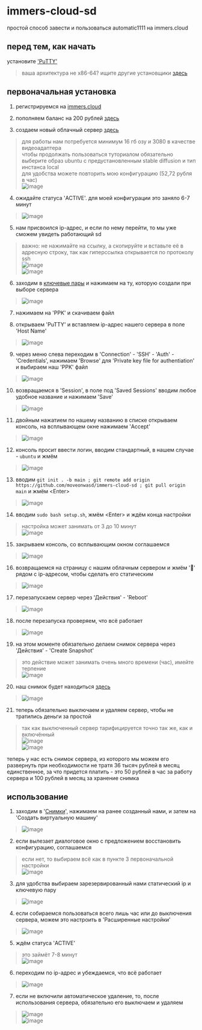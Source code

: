 # immers-cloud-sd
простой способ завести и пользоваться automatic1111 на immers.cloud

## перед тем, как начать

установите ['PuTTY'](https://the.earth.li/~sgtatham/putty/latest/w64/putty-64bit-0.81-installer.msi)
> ваша архитектура не x86-64? ищите другие установщики [здесь](https://www.chiark.greenend.org.uk/~sgtatham/putty/latest.html)

## первоначальная установка

1) регистрируемся на [immers.cloud](https://immers.cloud/)

2) пополняем баланс на 200 рублей [здесь](https://immers.cloud/topup/topup/)
   
3) создаем новый облачный сервер [здесь](https://immers.cloud/vm/create/)

> для работы нам потребуется минимум 16 гб озу и 3080 в качестве видеоадаптера \
> чтобы продолжать пользоваться туториалом обязательно выберите образ ubuntu с предустановленным stable diffusion и тип инстанса local \
> для удобства можете повторить мою конфигурацию (52,72 рубля в час) \
> ![image](https://github.com/moveonwasd/immers-cloud-sd/assets/69754035/cd30ac91-6acf-4313-bf9c-14247bae3c36)

4) ожидайте статуса 'ACTIVE'. для моей конфигурации это заняло 6-7 минут
> ![image](https://github.com/moveonwasd/immers-cloud-sd/assets/69754035/d076d2c6-a587-4c7a-8fcc-0569ea2dcb65)

5) нам присвоился ip-адрес, и если по нему перейти, то мы уже сможем увидеть работающий sd
> важно: не нажимайте на ссылку, а скопируйте и вставьте её в адресную строку, так как гиперссылка открывается по протоколу ssh \
> ![image](https://github.com/moveonwasd/immers-cloud-sd/assets/69754035/6ca20462-9d30-49e3-b82a-46fe29984b3d) \
> ![image](https://github.com/moveonwasd/immers-cloud-sd/assets/69754035/b53dc001-4e02-40d9-87af-27a4e1d12a18)

6) заходим в [ключевые пары](https://immers.cloud/keypair/) и нажимаем на ту, которую создали при выборе сервера
> ![image](https://github.com/moveonwasd/immers-cloud-sd/assets/69754035/a45d00b3-ccbc-4e67-a1b0-ff30da073e30)

7) нажимаем на 'PPK' и скачиваем файл
 
8) открываем 'PuTTY' и вставляем ip-адрес нашего сервера в поле 'Host Name'
> ![image](https://github.com/moveonwasd/immers-cloud-sd/assets/69754035/788fc3a9-db13-4e20-a32b-bfd25e561e9e)

9) через меню слева переходим в 'Connection' - 'SSH' - 'Auth' - 'Credentials', нажимаем 'Browse' для 'Private key file for authentiation' и выбираем наш 'PPK' файл
> ![image](https://github.com/moveonwasd/immers-cloud-sd/assets/69754035/37356852-b8c4-4c16-9087-ea70fc300b37)

10) возвращаемся в 'Session', в поле под 'Saved Sessions' вводим любое удобное название и нажимаем 'Save'
> ![image](https://github.com/moveonwasd/immers-cloud-sd/assets/69754035/b332ed6a-58b2-464d-b36f-bbcbca194ef4)

11) двойным нажатием по нашему названию в списке открываем консоль, на всплывающем окне нажимаем 'Accept'
> ![image](https://github.com/moveonwasd/immers-cloud-sd/assets/69754035/cd724ee7-a716-49f1-8f4a-8bb2bebc1056)

12) консоль просит ввести логин, вводим стандартный, в нашем случае - `ubuntu` и жмём <Enter>
> ![image](https://github.com/moveonwasd/immers-cloud-sd/assets/69754035/7b69ecf2-4210-4fe2-a26a-0278c31455b1)

13) вводим `git init . -b main ; git remote add origin https://github.com/moveonwasd/immers-cloud-sd ; git pull origin main` и жмём \<Enter>
> ![image](https://github.com/moveonwasd/immers-cloud-sd/assets/69754035/85dc3949-399b-4149-973d-1f02a6d39634)

14) вводим `sudo bash setup.sh`, жмём \<Enter> и ждём конца настройки
> настройка может занимать от 3 до 10 минут \
> ![image](https://github.com/moveonwasd/immers-cloud-sd/assets/69754035/fcca7275-5a1c-4c3b-82a9-45dfda9f18a4)

15) закрываем консоль, со всплывающим окном соглашаемся
> ![image](https://github.com/moveonwasd/immers-cloud-sd/assets/69754035/21a77fe0-4907-4e94-8ced-c95fdf2fe86b)

16) возвращаемся на страницу с нашим облачным сервером и жмём '📌' рядом с ip-адресом, чтобы сделать его статическим
> ![image](https://github.com/moveonwasd/immers-cloud-sd/assets/69754035/4617e15f-4837-48e2-aafb-2e06d06a5a51)

17) перезапускаем сервер через 'Действия' - 'Reboot'
> ![image](https://github.com/moveonwasd/immers-cloud-sd/assets/69754035/a8f1fa4a-c35c-45e9-868d-2a5a81322dec)

18) после перезапуска проверяем, что всё работает
> ![image](https://github.com/moveonwasd/immers-cloud-sd/assets/69754035/68095c9c-e84a-4157-bf2d-316a24816cdc)

19) на этом моменте обязательно делаем снимок сервера через 'Действия' - 'Create Snapshot'
> это действие может занимать очень много времени (час), имейте терпение \
> ![image](https://github.com/moveonwasd/immers-cloud-sd/assets/69754035/5ea0919d-297e-4d18-bd37-919ad4510ea9)

20) наш снимок будет находиться [здесь](https://immers.cloud/snapshot/)
> ![image](https://github.com/moveonwasd/immers-cloud-sd/assets/69754035/0dd58d48-f0a2-4533-83f5-69afc610bff1)

21) теперь обязательно выключаем и удаляем сервер, чтобы не тратились деньги за простой
> так как выключенный сервер тарифицируется точно так же, как и включённый \
> ![image](https://github.com/moveonwasd/immers-cloud-sd/assets/69754035/26075818-b8db-47ac-b91f-c09729632503) \
> ![image](https://github.com/moveonwasd/immers-cloud-sd/assets/69754035/82006eec-710d-440d-9fc8-1ebad5f4967c)

теперь у нас есть снимок сервера, из которого мы можем его развернуть при необходимости не тратя 36 тысяч рублей в месяц \
единственное, за что придется платить - это 50 рублей в час за работу сервера и 100 рублей в месяц за хранение снимка

## использование

1) заходим в '[Снимки](https://immers.cloud/snapshot/)', нажимаем на ранее созданный нами, и затем на 'Создать виртуальную машину'
> ![image](https://github.com/moveonwasd/immers-cloud-sd/assets/69754035/b9d30775-78eb-4ad2-bd53-c9d0ee29a804)

2) если вылезает диалоговое окно с предложением восстановить конфигурацию, соглашаемся
> если нет, то выбираем всё как в пункте 3 первоначальной настройки \
> ![image](https://github.com/moveonwasd/immers-cloud-sd/assets/69754035/b747c424-42ef-4461-9d39-7f17d72f6d53)

3) для удобства выбираем зарезервированный нами статический ip и ключевую пару
> ![image](https://github.com/moveonwasd/immers-cloud-sd/assets/69754035/fd8de11e-c33e-4fa7-b939-6f43b0eb8932)

4) если собираемся пользоваться всего лишь час или до выключения сервера, можем это настроить в 'Расширенные настройки'
> ![image](https://github.com/moveonwasd/immers-cloud-sd/assets/69754035/a901d8d4-d8d4-4fa2-91b7-dc90b4e154fa)

5) ждём статуса 'ACTIVE'
> это займёт 7-8 минут \
> ![image](https://github.com/moveonwasd/immers-cloud-sd/assets/69754035/8bd5b007-486f-4ce8-b548-5c0d5fe29461)

6) переходим по ip-адрес и убеждаемся, что всё работает
> ![image](https://github.com/moveonwasd/immers-cloud-sd/assets/69754035/8c5bc841-2e2b-4136-870a-61b0f1cec5b4)

7) если не включили автоматическое удаление, то, после использования сервера, обязательно его выключаем и удаляем
> ![image](https://github.com/moveonwasd/immers-cloud-sd/assets/69754035/a47d795f-9b47-4930-886f-a385f890d0e0) \
> ![image](https://github.com/moveonwasd/immers-cloud-sd/assets/69754035/dcf13a78-df10-47ef-9fc0-42da6a532fb9)







